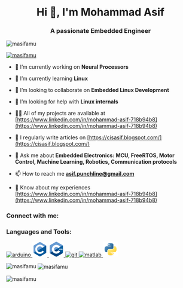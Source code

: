 <h1 align="center">Hi 👋, I'm Mohammad Asif</h1>
<h3 align="center">A passionate Embedded Engineer</h3>

<p align="left"> <img src="https://komarev.com/ghpvc/?username=masifamu&label=Profile%20views&color=0e75b6&style=flat" alt="masifamu" /> </p>

<p align="left"> <a href="https://github.com/ryo-ma/github-profile-trophy"><img src="https://github-profile-trophy.vercel.app/?username=masifamu" alt="masifamu" /></a> </p>

- 🔭 I’m currently working on **Neural Processors**

- 🌱 I’m currently learning **Linux**

- 👯 I’m looking to collaborate on **Embedded Linux Development**

- 🤝 I’m looking for help with **Linux internals**

- 👨‍💻 All of my projects are available at [https://www.linkedin.com/in/mohammad-asif-718b94b8](https://www.linkedin.com/in/mohammad-asif-718b94b8)

- 📝 I regularly write articles on [https://cisasif.blogspot.com/](https://cisasif.blogspot.com/)

- 💬 Ask me about **Embedded Electronics: MCU, FreeRTOS, Motor Control, Machine Learning, Robotics, Communication protocols**

- 📫 How to reach me **asif.punchline@gmail.com**

- 📄 Know about my experiences [https://www.linkedin.com/in/mohammad-asif-718b94b8](https://www.linkedin.com/in/mohammad-asif-718b94b8)

<h3 align="left">Connect with me:</h3>
<p align="left">
</p>

<h3 align="left">Languages and Tools:</h3>
<p align="left"> <a href="https://www.arduino.cc/" target="_blank" rel="noreferrer"> <img src="https://cdn.worldvectorlogo.com/logos/arduino-1.svg" alt="arduino" width="40" height="40"/> </a> <a href="https://www.cprogramming.com/" target="_blank" rel="noreferrer"> <img src="https://raw.githubusercontent.com/devicons/devicon/master/icons/c/c-original.svg" alt="c" width="40" height="40"/> </a> <a href="https://www.w3schools.com/cpp/" target="_blank" rel="noreferrer"> <img src="https://raw.githubusercontent.com/devicons/devicon/master/icons/cplusplus/cplusplus-original.svg" alt="cplusplus" width="40" height="40"/> </a> <a href="https://git-scm.com/" target="_blank" rel="noreferrer"> <img src="https://www.vectorlogo.zone/logos/git-scm/git-scm-icon.svg" alt="git" width="40" height="40"/> </a> <a href="https://www.mathworks.com/" target="_blank" rel="noreferrer"> <img src="https://upload.wikimedia.org/wikipedia/commons/2/21/Matlab_Logo.png" alt="matlab" width="40" height="40"/> </a> <a href="https://www.python.org" target="_blank" rel="noreferrer"> <img src="https://raw.githubusercontent.com/devicons/devicon/master/icons/python/python-original.svg" alt="python" width="40" height="40"/> </a> </p>

<p><img align="left" src="https://github-readme-stats.vercel.app/api/top-langs?username=masifamu&show_icons=true&locale=en&layout=compact" alt="masifamu" /></p>

<p>&nbsp;<img align="center" src="https://github-readme-stats.vercel.app/api?username=masifamu&show_icons=true&locale=en" alt="masifamu" /></p>

<p><img align="center" src="https://github-readme-streak-stats.herokuapp.com/?user=masifamu&" alt="masifamu" /></p>

